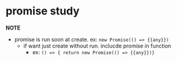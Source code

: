 # promise study

**NOTE**

- promise is run soon at create. ex: `new Promise(() => {{any}})`
  - if want just create without run. inclucde promise in function
    - ex: `() => { return new Promise(() => {{any}})}`
